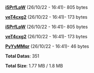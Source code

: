 [**iSPrfLpW**](/data/iSPrfLpW.txt) (26/10/22 - 16:41)- 805 bytes

[**veT4cxg2**](/data/veT4cxg2.txt) (26/10/22 - 16:41)- 173 bytes

[**iSPrfLpW**](/data/iSPrfLpW.txt) (26/10/22 - 16:41)- 805 bytes

[**veT4cxg2**](/data/veT4cxg2.txt) (26/10/22 - 16:41)- 173 bytes

[**PyYyMMqr**](/data/PyYyMMqr.txt) (26/10/22 - 16:41)- 46 bytes

**Total Datas**: 351

**Total Size**: 1.77 MB / 1.8 MB